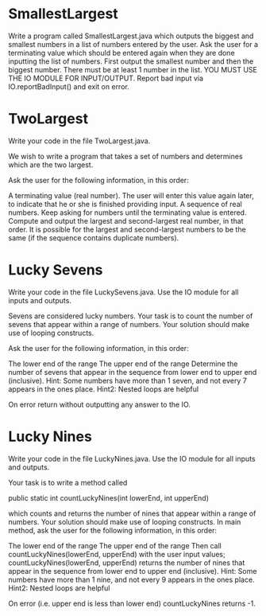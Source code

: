 # SmallestLargest

Write a program called SmallestLargest.java which outputs the biggest and smallest numbers in a list of numbers entered by the user.
Ask the user for a terminating value which should be entered again when they are done inputting the list of numbers.
First output the smallest number and then the biggest number.
There must be at least 1 number in the list.
YOU MUST USE THE IO MODULE FOR INPUT/OUTPUT.
Report bad input via IO.reportBadInput() and exit on error.




# TwoLargest

Write your code in the file TwoLargest.java.

We wish to write a program that takes a set of numbers and determines which are the two largest.

Ask the user for the following information, in this order:

A terminating value (real number). The user will enter this value again later, to indicate that he or she is finished providing input.
A sequence of real numbers. Keep asking for numbers until the terminating value is entered.
Compute and output the largest and second-largest real number, in that order. It is possible for the largest and second-largest numbers to be the same (if the sequence contains duplicate numbers).



# Lucky Sevens

Write your code in the file LuckySevens.java. Use the IO module for all inputs and outputs.

Sevens are considered lucky numbers. Your task is to count the number of sevens that appear within a range of numbers. Your solution should make use of looping constructs.

Ask the user for the following information, in this order:

The lower end of the range
The upper end of the range
Determine the number of sevens that appear in the sequence from lower end to upper end (inclusive).
Hint: Some numbers have more than 1 seven, and not every 7 appears in the ones place.
Hint2: Nested loops are helpful

On error return without outputting any answer to the IO.


# Lucky Nines

Write your code in the file LuckyNines.java. Use the IO module for all inputs and outputs.

Your task is to write a method called

public static int countLuckyNines(int lowerEnd, int upperEnd) 

which counts and returns the number of nines that appear within a range of numbers. Your solution should make use of looping constructs.
In main method, ask the user for the following information, in this order:

The lower end of the range
The upper end of the range
Then call countLuckyNines(lowerEnd, upperEnd) with the user input values; countLuckyNines(lowerEnd, upperEnd) returns the number of nines that appear in the sequence from lower end to upper end (inclusive).
Hint: Some numbers have more than 1 nine, and not every 9 appears in the ones place.
Hint2: Nested loops are helpful

On error (i.e. upper end is less than lower end) countLuckyNines returns -1.
